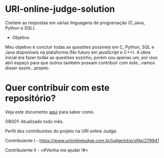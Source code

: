 
 # URI-online-judge-solution
Contem as respostas em várias linguagens de programação (C,Java, Python e SQL).

  - Objetivo

Meu objetivo é concluir todas as questões possíveis em C, Python, SQL e Java disponíveis na plataforma.(No futuro em  javaScript e C++).
A ideia inicial era fazer todas as questões sozinho, porém sou apenas um, por isso abri espaço 
para que outros também possam contribuir com este...vamos disser assim...projeto.

  <h1>Quer contribuir com este repositório? </h1>
  
  Veja este documento [aqui](https://github.com/jocelinoFG017/URI-online-judge-solutions/blame/master/CONTRIBUTING.md) para saber como.

OBS01: Atualizado todo mês.

Perfil dos contribuintes do projeto na URI online Judge.

Contribuiente I - https://www.urionlinejudge.com.br/judge/pt/profile/279941

Contribuiente II - <#Venha me ajudar !#>
